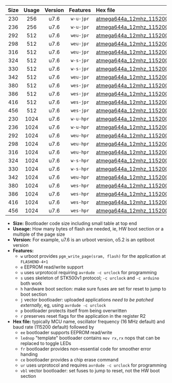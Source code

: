 |Size|Usage|Version|Features|Hex file|
|:-:|:-:|:-:|:-:|:--|
|230|256|u7.6|`w-u-jpr`|[atmega644a_12mhz_115200bps_ur_vbl.hex](https://raw.githubusercontent.com/stefanrueger/urboot/main//atmega644a_12mhz_115200bps_ur_vbl.hex)|
|236|256|u7.6|`w-u-jpr`|[atmega644a_12mhz_115200bps_lednop_ur_vbl.hex](https://raw.githubusercontent.com/stefanrueger/urboot/main//atmega644a_12mhz_115200bps_lednop_ur_vbl.hex)|
|292|512|u7.6|`weu-jpr`|[atmega644a_12mhz_115200bps_ee_ur_vbl.hex](https://raw.githubusercontent.com/stefanrueger/urboot/main//atmega644a_12mhz_115200bps_ee_ur_vbl.hex)|
|298|512|u7.6|`weu-jpr`|[atmega644a_12mhz_115200bps_ee_lednop_ur_vbl.hex](https://raw.githubusercontent.com/stefanrueger/urboot/main//atmega644a_12mhz_115200bps_ee_lednop_ur_vbl.hex)|
|316|512|u7.6|`weu-jpr`|[atmega644a_12mhz_115200bps_ee_lednop_fr_ur_vbl.hex](https://raw.githubusercontent.com/stefanrueger/urboot/main//atmega644a_12mhz_115200bps_ee_lednop_fr_ur_vbl.hex)|
|324|512|u7.6|`w-s-jpr`|[atmega644a_12mhz_115200bps_vbl.hex](https://raw.githubusercontent.com/stefanrueger/urboot/main//atmega644a_12mhz_115200bps_vbl.hex)|
|330|512|u7.6|`w-s-jpr`|[atmega644a_12mhz_115200bps_lednop_vbl.hex](https://raw.githubusercontent.com/stefanrueger/urboot/main//atmega644a_12mhz_115200bps_lednop_vbl.hex)|
|342|512|u7.6|`weu-jpr`|[atmega644a_12mhz_115200bps_ee_lednop_fr_ce_ur_vbl.hex](https://raw.githubusercontent.com/stefanrueger/urboot/main//atmega644a_12mhz_115200bps_ee_lednop_fr_ce_ur_vbl.hex)|
|380|512|u7.6|`wes-jpr`|[atmega644a_12mhz_115200bps_ee_vbl.hex](https://raw.githubusercontent.com/stefanrueger/urboot/main//atmega644a_12mhz_115200bps_ee_vbl.hex)|
|386|512|u7.6|`wes-jpr`|[atmega644a_12mhz_115200bps_ee_lednop_vbl.hex](https://raw.githubusercontent.com/stefanrueger/urboot/main//atmega644a_12mhz_115200bps_ee_lednop_vbl.hex)|
|416|512|u7.6|`wes-jpr`|[atmega644a_12mhz_115200bps_ee_lednop_fr_vbl.hex](https://raw.githubusercontent.com/stefanrueger/urboot/main//atmega644a_12mhz_115200bps_ee_lednop_fr_vbl.hex)|
|456|512|u7.6|`wes-jpr`|[atmega644a_12mhz_115200bps_ee_lednop_fr_ce_vbl.hex](https://raw.githubusercontent.com/stefanrueger/urboot/main//atmega644a_12mhz_115200bps_ee_lednop_fr_ce_vbl.hex)|
|230|1024|u7.6|`w-u-hpr`|[atmega644a_12mhz_115200bps_ur.hex](https://raw.githubusercontent.com/stefanrueger/urboot/main//atmega644a_12mhz_115200bps_ur.hex)|
|236|1024|u7.6|`w-u-hpr`|[atmega644a_12mhz_115200bps_lednop_ur.hex](https://raw.githubusercontent.com/stefanrueger/urboot/main//atmega644a_12mhz_115200bps_lednop_ur.hex)|
|292|1024|u7.6|`weu-hpr`|[atmega644a_12mhz_115200bps_ee_ur.hex](https://raw.githubusercontent.com/stefanrueger/urboot/main//atmega644a_12mhz_115200bps_ee_ur.hex)|
|298|1024|u7.6|`weu-hpr`|[atmega644a_12mhz_115200bps_ee_lednop_ur.hex](https://raw.githubusercontent.com/stefanrueger/urboot/main//atmega644a_12mhz_115200bps_ee_lednop_ur.hex)|
|316|1024|u7.6|`weu-hpr`|[atmega644a_12mhz_115200bps_ee_lednop_fr_ur.hex](https://raw.githubusercontent.com/stefanrueger/urboot/main//atmega644a_12mhz_115200bps_ee_lednop_fr_ur.hex)|
|324|1024|u7.6|`w-s-hpr`|[atmega644a_12mhz_115200bps.hex](https://raw.githubusercontent.com/stefanrueger/urboot/main//atmega644a_12mhz_115200bps.hex)|
|330|1024|u7.6|`w-s-hpr`|[atmega644a_12mhz_115200bps_lednop.hex](https://raw.githubusercontent.com/stefanrueger/urboot/main//atmega644a_12mhz_115200bps_lednop.hex)|
|342|1024|u7.6|`weu-hpr`|[atmega644a_12mhz_115200bps_ee_lednop_fr_ce_ur.hex](https://raw.githubusercontent.com/stefanrueger/urboot/main//atmega644a_12mhz_115200bps_ee_lednop_fr_ce_ur.hex)|
|380|1024|u7.6|`wes-hpr`|[atmega644a_12mhz_115200bps_ee.hex](https://raw.githubusercontent.com/stefanrueger/urboot/main//atmega644a_12mhz_115200bps_ee.hex)|
|386|1024|u7.6|`wes-hpr`|[atmega644a_12mhz_115200bps_ee_lednop.hex](https://raw.githubusercontent.com/stefanrueger/urboot/main//atmega644a_12mhz_115200bps_ee_lednop.hex)|
|416|1024|u7.6|`wes-hpr`|[atmega644a_12mhz_115200bps_ee_lednop_fr.hex](https://raw.githubusercontent.com/stefanrueger/urboot/main//atmega644a_12mhz_115200bps_ee_lednop_fr.hex)|
|456|1024|u7.6|`wes-hpr`|[atmega644a_12mhz_115200bps_ee_lednop_fr_ce.hex](https://raw.githubusercontent.com/stefanrueger/urboot/main//atmega644a_12mhz_115200bps_ee_lednop_fr_ce.hex)|

- **Size:** Bootloader code size including small table at top end
- **Useage:** How many bytes of flash are needed, ie, HW boot section or a multiple of the page size
- **Version:** For example, u7.6 is an urboot version, o5.2 is an optiboot version
- **Features:**
  + `w` urboot provides `pgm_write_page(sram, flash)` for the application at `FLASHEND-4+1`
  + `e` EEPROM read/write support
  + `u` uses urprotocol requiring `avrdude -c urclock` for programming
  + `s` uses skeleton of STK500v1 protocol; `-c urclock` and `-c arduino` both work
  + `h` hardware boot section: make sure fuses are set for reset to jump to boot section
  + `j` vector bootloader: uploaded applications *need to be patched externally*, eg, using `avrdude -c urclock`
  + `p` bootloader protects itself from being overwritten
  + `r` preserves reset flags for the application in the register R2
- **Hex file:** typically MCU name, oscillator frequency (16 MHz default) and baud rate (115200 default) followed by
  + `ee` bootloader supports EEPROM read/write
  + `lednop` "template" bootloader contains `mov rx,rx` nops that can be replaced to toggle LEDs
  + `fr` bootloader provides non-essential code for smoother error handing
  + `ce` bootloader provides a chip erase command
  + `ur` uses urprotocol and requires `avrdude -c urclock` for programming
  + `vbl` vector bootloader: set fuses to jump to reset, not the HW boot section
